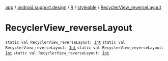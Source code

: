 [app](../../../index.md) / [android.support.design](../../index.md) / [R](../index.md) / [styleable](index.md) / [RecyclerView_reverseLayout](.)

# RecyclerView_reverseLayout

`static val RecyclerView_reverseLayout: `[`Int`](https://kotlinlang.org/api/latest/jvm/stdlib/kotlin/-int/index.html)
`static val RecyclerView_reverseLayout: `[`Int`](https://kotlinlang.org/api/latest/jvm/stdlib/kotlin/-int/index.html)
`static val RecyclerView_reverseLayout: `[`Int`](https://kotlinlang.org/api/latest/jvm/stdlib/kotlin/-int/index.html)
`static val RecyclerView_reverseLayout: `[`Int`](https://kotlinlang.org/api/latest/jvm/stdlib/kotlin/-int/index.html)
